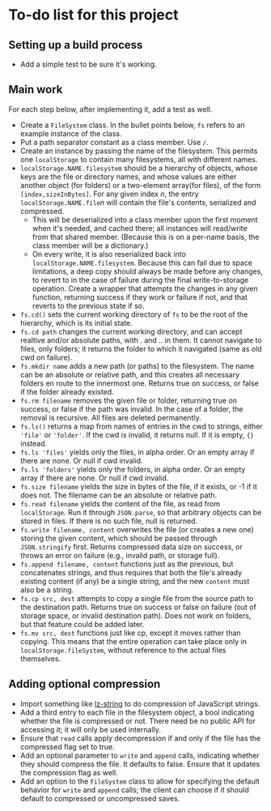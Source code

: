 
# To-do list for this project

## Setting up a build process

 * Add a simple test to be sure it's working.

## Main work

For each step below, after implementing it, add a test as well.
 * Create a `FileSystem` class.  In the bullet points below, `fs`
   refers to an example instance of the class.
 * Put a path separator constant as a class member.  Use `/`.
 * Create an instance by passing the name of the filesystem.
   This permits one `localStorage` to contain many filesystems,
   all with different names.
 * `localStorage.NAME.filesystem` should be a hierarchy of
   objects, whose keys are the file or directory names, and
   whose values are either another object (for folders) or a
   two-element array(for files), of the form
   `[index,sizeInBytes]`.  For any given index $n$, the entry
   `localStorage.NAME.file`$n$ will contain the file's contents,
   serialized and compressed.
   * This will be deserialized into a class member upon the first
     moment when it's needed, and cached there; all instances
     will read/write from that shared member.  (Because this is
     on a per-name basis, the class member will be a dictionary.)
   * On every write, it is also reserialized back into
     `localStorage.NAME.filesystem`.  Because this can fail due
     to space limitations, a deep copy should always be made
     before any changes, to revert to in the case of failure
     during the final write-to-storage operation.  Create a
     wrapper that attempts the changes in any given function,
     returning success if they work or failure if not, and that
     reverts to the previous state if so.
 * `fs.cd()` sets the current working directory of `fs` to be
   the root of the hierarchy, which is its initial state.
 * `fs.cd path` changes the current working directory, and can
   accept realtive and/or absolute paths, with . and .. in them.
   It cannot navigate to files, only folders; it returns the
   folder to which it navigated (same as old cwd on failure).
 * `fs.mkdir name` adds a new path (or paths) to the filesystem.
   The name can be an absolute or relative path, and this
   creates all necessary folders en route to the innermost one.
   Returns true on success, or false if the folder already
   existed.
 * `fs.rm filename` removes the given file or folder, returning
   true on success, or false if the path was invalid.  In the
   case of a folder, the removal is recursive.  All files are
   deleted permanently.
 * `fs.ls()` returns a map from names of entries in the cwd to
   strings, either `'file'` or `'folder'`.  If the cwd is
   invalid, it returns null.  If it is empty, `{}` instead.
 * `fs.ls 'files'` yields only the files, in alpha order.  Or
   an empty array if there are none.  Or null if cwd invalid.
 * `fs.ls 'folders'` yields only the folders, in alpha order.
   Or an empty array if there are none.  Or null if cwd invalid.
 * `fs.size filename` yields the size in bytes of the file, if
   it exists, or -1 if it does not.  The filename can be an
   absolute or relative path.
 * `fs.read filename` yields the content of the file, as read
   from `localStorage`.  Run it through `JSON.parse`, so that
   arbitrary objects can be stored in files.  If there is no
   such file, null is returned.
 * `fs.write filename, content` overwrites the file (or creates
   a new one) storing the given content, which should be passed
   through `JSON.stringify` first.  Returns compressed data size
   on success, or throws an error on failure (e.g., invalid
   path, or storage full).
 * `fs.append filename, content` functions just as the previous,
   but concatenates strings, and thus requires that both the
   file's already existing content (if any) be a single string,
   and the new `content` must also be a string.
 * `fs.cp src, dest` attempts to copy a single file from the
   source path to the destination path.  Returns true on
   success or false on failure (out of storage space, or invalid
   destination path).  Does not work on folders, but that
   feature could be added later.
 * `fs.mv src, dest` functions just like cp, except it moves
   rather than copying.  This means that the entire operation
   can take place only in `localStorage.fileSystem`, without
   reference to the actual files themselves.

## Adding optional compression

 * Import something like
   [lz-string](http://pieroxy.net/blog/pages/lz-string/index.html)
   to do compression of JavaScript strings.
 * Add a third entry to each file in the filesystem object, a
   bool indicating whether the file is compressed or not.  There
   need be no public API for accessing it; it will only be used
   internally.
 * Ensure that `read` calls apply decompression if and only if
   the file has the compressed flag set to true.
 * Add an optional parameter to `write` and `append` calls,
   indicating whether they should compress the file.  It defaults
   to false.  Ensure that it updates the compression flag as
   well.
 * Add an option to the `FileSystem` class to allow for
   specifying the default behavior for `write` and `append`
   calls; the client can choose if it should default to
   compressed or uncompressed saves.

